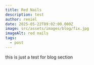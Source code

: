 ```yaml
---
title: Red Nails
description: test
author: reniel
date: 2025-05-22T09:02:00.000Z
image: src/assets/images/blog/fix.jpg
imageAlt: red nails
tags:
  - post
---
```

this is just a test for blog section

